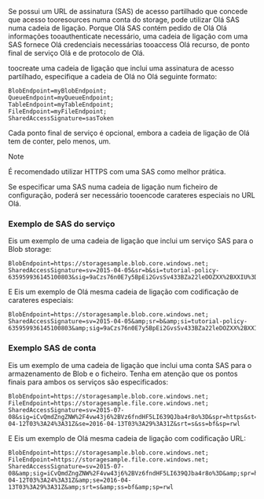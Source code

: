 Se possui um URL de assinatura (SAS) de acesso partilhado que concede que acesso tooresources numa conta do storage, pode utilizar Olá SAS numa cadeia de ligação. Porque Olá SAS contém pedido de Olá Olá informações tooauthenticate necessário, uma cadeia de ligação com uma SAS fornece Olá credenciais necessárias tooaccess Olá recurso, de ponto final de serviço Olá e de protocolo de Olá.

toocreate uma cadeia de ligação que inclui uma assinatura de acesso partilhado, especifique a cadeia de Olá no Olá seguinte formato:

```
BlobEndpoint=myBlobEndpoint;
QueueEndpoint=myQueueEndpoint;
TableEndpoint=myTableEndpoint;
FileEndpoint=myFileEndpoint;
SharedAccessSignature=sasToken
```

Cada ponto final de serviço é opcional, embora a cadeia de ligação de Olá tem de conter, pelo menos, um.

> [!NOTE]
> É recomendado utilizar HTTPS com uma SAS como melhor prática.
>
> Se especificar uma SAS numa cadeia de ligação num ficheiro de configuração, poderá ser necessário tooencode carateres especiais no URL Olá.
>
>

### <a name="service-sas-example"></a>Exemplo de SAS do serviço
Eis um exemplo de uma cadeia de ligação que inclui um serviço SAS para o Blob storage:

```
BlobEndpoint=https://storagesample.blob.core.windows.net;
SharedAccessSignature=sv=2015-04-05&sr=b&si=tutorial-policy-635959936145100803&sig=9aCzs76n0E7y5BpEi2GvsSv433BZa22leDOZXX%2BXXIU%3D
```

E Eis um exemplo de Olá mesma cadeia de ligação com codificação de carateres especiais:

```
BlobEndpoint=https://storagesample.blob.core.windows.net;
SharedAccessSignature=sv=2015-04-05&amp;sr=b&amp;si=tutorial-policy-635959936145100803&amp;sig=9aCzs76n0E7y5BpEi2GvsSv433BZa22leDOZXX%2BXXIU%3D
```

### <a name="account-sas-example"></a>Exemplo SAS de conta
Eis um exemplo de uma cadeia de ligação que inclui uma conta SAS para o armazenamento de Blob e o ficheiro. Tenha em atenção que os pontos finais para ambos os serviços são especificados:

```
BlobEndpoint=https://storagesample.blob.core.windows.net;
FileEndpoint=https://storagesample.file.core.windows.net;
SharedAccessSignature=sv=2015-07-08&sig=iCvQmdZngZNW%2F4vw43j6%2BVz6fndHF5LI639QJba4r8o%3D&spr=https&st=2016-04-12T03%3A24%3A31Z&se=2016-04-13T03%3A29%3A31Z&srt=s&ss=bf&sp=rwl
```

E Eis um exemplo de Olá mesma cadeia de ligação com codificação URL:

```
BlobEndpoint=https://storagesample.blob.core.windows.net;
FileEndpoint=https://storagesample.file.core.windows.net;
SharedAccessSignature=sv=2015-07-08&amp;sig=iCvQmdZngZNW%2F4vw43j6%2BVz6fndHF5LI639QJba4r8o%3D&amp;spr=https&amp;st=2016-04-12T03%3A24%3A31Z&amp;se=2016-04-13T03%3A29%3A31Z&amp;srt=s&amp;ss=bf&amp;sp=rwl
```

